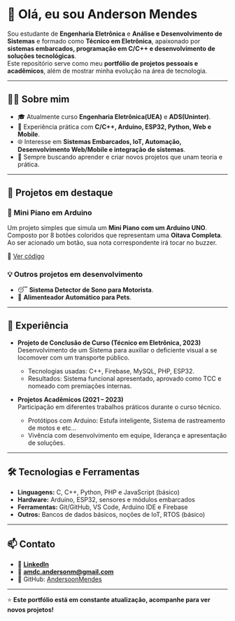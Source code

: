 # 👋 Olá, eu sou Anderson Mendes

Sou estudante de **Engenharia Eletrônica** e **Análise e Desenvolvimento de Sistemas** e formado como **Técnico em Eletrônica**, apaixonado por **sistemas embarcados, programação em C/C++ e desenvolvimento de soluções tecnológicas**.  
Este repositório serve como meu **portfólio de projetos pessoais e acadêmicos**, além de mostrar minha evolução na área de tecnologia.

---

## 🧑‍💻 Sobre mim
- 🎓 Atualmente curso **Engenharia Eletrônica(UEA)** e **ADS(Uninter)**.  
- 🔧 Experiência prática com **C/C++, Arduino, ESP32, Python, Web e Mobile**.  
- 🌐 Interesse em **Sistemas Embarcados, IoT, Automação, Desenvolvimento Web/Mobile e integração de sistemas**.  
- 🚀 Sempre buscando aprender e criar novos projetos que unam teoria e prática.  

---

## 📂 Projetos em destaque

### 🎵 Mini Piano em Arduino
Um projeto simples que simula um **Mini Piano com um Arduino UNO**.  
Composto por 8 botões coloridos que representam uma **Oitava Completa**.  
Ao ser acionado um botão, sua nota correspondente irá tocar no buzzer.

📌 [Ver código](./project-02-mini-piano/)  

### 💡 Outros projetos em desenvolvimento
- 😴 **Sistema Detector de Sono para Motorista**.  
- 🐾 **Alimenteador Automático para Pets**.  

---

## 📜 Experiência

- **Projeto de Conclusão de Curso (Técnico em Eletrônica, 2023)**  
  Desenvolvimento de um Sistema para auxiliar o deficiente visual a se locomover com um transporte público.  
  - Tecnologias usadas: C++, Firebase, MySQL, PHP, ESP32.  
  - Resultados: Sistema funcional apresentado, aprovado como TCC e nomeado com premiações internas.  

- **Projetos Acadêmicos (2021 – 2023)**  
  Participação em diferentes trabalhos práticos durante o curso técnico.  
  - Protótipos com Arduino: Estufa inteligente, Sistema de rastreamento de motos e etc...  
  - Vivência com desenvolvimento em equipe, liderança e apresentação de soluções.  

---

## 🛠️ Tecnologias e Ferramentas
- **Linguagens:** C, C++, Python, PHP e JavaScript (básico)  
- **Hardware:** Arduino, ESP32, sensores e módulos embarcados  
- **Ferramentas:** Git/GitHub, VS Code, Arduino IDE e Firebase   
- **Outros:** Bancos de dados básicos, noções de IoT, RTOS (básico)  

---

## 📫 Contato
- 💼 **[LinkedIn](https://www.linkedin.com/in/anderson-mendes-8970932a0)**  
- 📧 **amdc.andersonm@gmail.com**  
- 📌 GitHub: [AndersoonMendes](https://github.com/AndersoonMendes)  

---

⭐ **Este portfólio está em constante atualização, acompanhe para ver novos projetos!**
